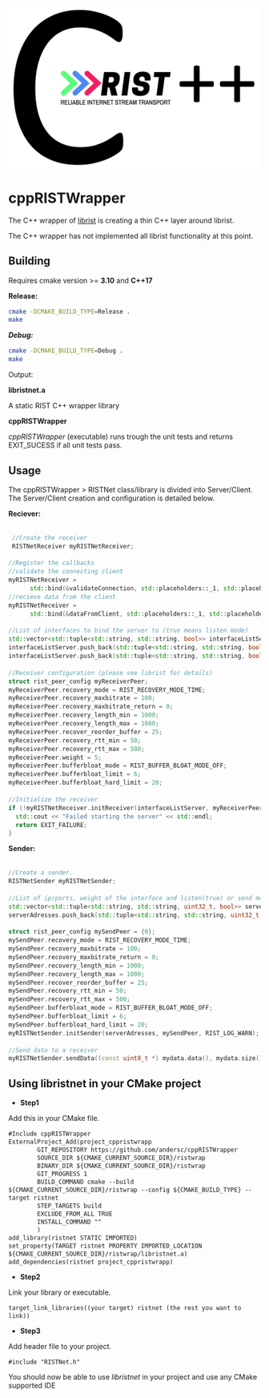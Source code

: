 ![librist logo](cpprist.jpg)

# cppRISTWrapper


The C++ wrapper of [librist](https://code.videolan.org/rist/librist) is creating a thin C++ layer around librist.

The C++ wrapper has not implemented all librist functionality at this point.


## Building

Requires cmake version >= **3.10** and **C++17**

**Release:**

```sh
cmake -DCMAKE_BUILD_TYPE=Release .
make
```

***Debug:***

```sh
cmake -DCMAKE_BUILD_TYPE=Debug .
make
```

Output: 

**libristnet.a**

A static RIST C++ wrapper library 
 
**cppRISTWrapper**

*cppRISTWrapper* (executable) runs trough the unit tests and returns EXIT_SUCESS if all unit tests pass.

## Usage

The cppRISTWrapper > RISTNet class/library is divided into Server/Client. The Server/Client creation and configuration is detailed below.

**Reciever:**

```cpp
 
 //Create the receiver
 RISTNetReceiver myRISTNetReceiver;

//Register the callbacks  
//validate the connecting client
myRISTNetReceiver =
      std::bind(&validateConnection, std::placeholders::_1, std::placeholders::_2);
//recieve data from the client
myRISTNetReceiver =
      std::bind(&dataFromClient, std::placeholders::_1, std::placeholders::_2, std::placeholders::_3);

//List of interfaces to bind the server to (true means listen mode)
std::vector<std::tuple<std::string, std::string, bool>> interfaceListServer;
interfaceListServer.push_back(std::tuple<std::string, std::string, bool>("0.0.0.0", "8000", true));
interfaceListServer.push_back(std::tuple<std::string, std::string, bool>("0.0.0.0", "9000", true));

//Receiver configuration (please see librist for details)
struct rist_peer_config myReceiverPeer;
myReceiverPeer.recovery_mode = RIST_RECOVERY_MODE_TIME;
myReceiverPeer.recovery_maxbitrate = 100;
myReceiverPeer.recovery_maxbitrate_return = 0;
myReceiverPeer.recovery_length_min = 1000;
myReceiverPeer.recovery_length_max = 1000;
myReceiverPeer.recover_reorder_buffer = 25;
myReceiverPeer.recovery_rtt_min = 50;
myReceiverPeer.recovery_rtt_max = 500;
myReceiverPeer.weight = 5;
myReceiverPeer.bufferbloat_mode = RIST_BUFFER_BLOAT_MODE_OFF;
myReceiverPeer.bufferbloat_limit = 6;
myReceiverPeer.bufferbloat_hard_limit = 20;

//Initialize the receiver
if (!myRISTNetReceiver.initReceiver(interfaceListServer, myReceiverPeer, RIST_LOG_WARN)) {
  std::cout << "Failed starting the server" << std::endl;
  return EXIT_FAILURE;
}

```

**Sender:**

```cpp

//Create a sender.
RISTNetSender myRISTNetSender;

//List of ip/ports, weight of the interface and listen(true) or send mode
std::vector<std::tuple<std::string, std::string, uint32_t, bool>> serverAdresses;
serverAdresses.push_back(std::tuple<std::string, std::string, uint32_t, bool>("127.0.0.1", "8000", 5, false));

struct rist_peer_config mySendPeer = {0};
mySendPeer.recovery_mode = RIST_RECOVERY_MODE_TIME;
mySendPeer.recovery_maxbitrate = 100;
mySendPeer.recovery_maxbitrate_return = 0;
mySendPeer.recovery_length_min = 1000;
mySendPeer.recovery_length_max = 1000;
mySendPeer.recover_reorder_buffer = 25;
mySendPeer.recovery_rtt_min = 50;
mySendPeer.recovery_rtt_max = 500;
mySendPeer.bufferbloat_mode = RIST_BUFFER_BLOAT_MODE_OFF;
mySendPeer.bufferbloat_limit = 6;
mySendPeer.bufferbloat_hard_limit = 20;
myRISTNetSender.initSender(serverAdresses, mySendPeer, RIST_LOG_WARN);

//Send data to a receiver 
myRISTNetSender.sendData((const uint8_t *) mydata.data(), mydata.size());

```

## Using libristnet in your CMake project

* **Step1** 

Add this in your CMake file.

```
#Include cppRISTWrapper
ExternalProject_Add(project_cppristwrapp
        GIT_REPOSITORY https://github.com/andersc/cppRISTWrapper
        SOURCE_DIR ${CMAKE_CURRENT_SOURCE_DIR}/ristwrap
        BINARY_DIR ${CMAKE_CURRENT_SOURCE_DIR}/ristwrap
        GIT_PROGRESS 1
        BUILD_COMMAND cmake --build ${CMAKE_CURRENT_SOURCE_DIR}/ristwrap --config ${CMAKE_BUILD_TYPE} --target ristnet
        STEP_TARGETS build
        EXCLUDE_FROM_ALL TRUE
        INSTALL_COMMAND ""
        )
add_library(ristnet STATIC IMPORTED)
set_property(TARGET ristnet PROPERTY IMPORTED_LOCATION ${CMAKE_CURRENT_SOURCE_DIR}/ristwrap/libristnet.a)
add_dependencies(ristnet project_cppristwrapp)
```

* **Step2**

Link your library or executable.

```
target_link_libraries((your target) ristnet (the rest you want to link)) 
```

* **Step3** 

Add header file to your project.

```
#include "RISTNet.h"
```

You should now be able to use *libristnet* in your project and use any CMake supported IDE
